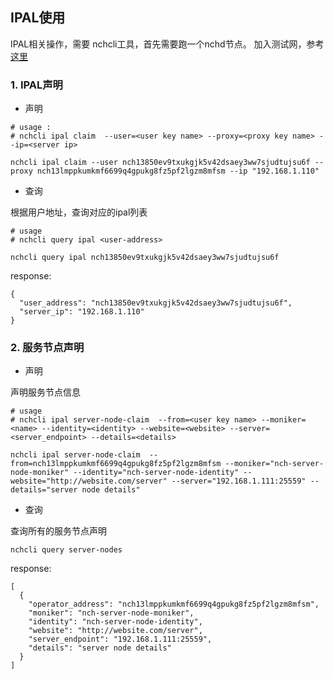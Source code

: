 ## IPAL使用

IPAL相关操作，需要 nchcli工具，首先需要跑一个nchd节点。 加入测试网，参考[这里](internal-testnet.md)

### 1. IPAL声明

* 声明

```cassandraql
# usage :
# nchcli ipal claim  --user=<user key name> --proxy=<proxy key name> --ip=<server ip>

nchcli ipal claim --user nch13850ev9txukgjk5v42dsaey3ww7sjudtujsu6f --proxy nch13lmppkumkmf6699q4gpukg8fz5pf2lgzm8mfsm --ip "192.168.1.110"
```


* 查询

根据用户地址，查询对应的ipal列表

```cassandraql
# usage
# nchcli query ipal <user-address>

nchcli query ipal nch13850ev9txukgjk5v42dsaey3ww7sjudtujsu6f
```

response:
```
{
  "user_address": "nch13850ev9txukgjk5v42dsaey3ww7sjudtujsu6f",
  "server_ip": "192.168.1.110"
}

```

### 2. 服务节点声明

* 声明

声明服务节点信息
```cassandraql
# usage
# nchcli ipal server-node-claim  --from=<user key name> --moniker=<name> --identity=<identity> --website=<website> --server=<server_endpoint> --details=<details>

nchcli ipal server-node-claim  --from=nch13lmppkumkmf6699q4gpukg8fz5pf2lgzm8mfsm --moniker="nch-server-node-moniker" --identity="nch-server-node-identity" --website="http://website.com/server" --server="192.168.1.111:25559" --details="server node details" 

```

* 查询

查询所有的服务节点声明
```cassandraql
nchcli query server-nodes
```
response:
```cassandraql
[
  {
    "operator_address": "nch13lmppkumkmf6699q4gpukg8fz5pf2lgzm8mfsm",
    "moniker": "nch-server-node-moniker",
    "identity": "nch-server-node-identity",
    "website": "http://website.com/server",
    "server_endpoint": "192.168.1.111:25559",
    "details": "server node details"
  }
]
```
